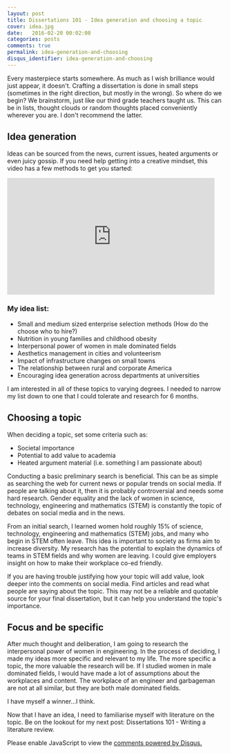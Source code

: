 ```yaml
---
layout: post
title: Dissertations 101 - Idea generation and choosing a topic
cover: idea.jpg
date:   2016-02-20 00:02:00
categories: posts
comments: true
permalink: idea-generation-and-choosing
disqus_identifier: idea-generation-and-choosing
---
```



Every masterpiece starts somewhere. As much as I wish brilliance would just appear, it doesn't. Crafting a dissertation is done in small steps (sometimes in the right direction, but mostly in the wrong). So where do we begin? We brainstorm, just like our third grade teachers taught us. This can be in lists, thought clouds or random thoughts placed conveniently wherever you are. I don't recommend the latter.

## Idea generation

Ideas can be sourced from the news, current issues, heated arguments or even juicy gossip. If you need help getting into a creative mindset, this video has a few methods to get you started:

<iframe allowfullscreen="" frameborder="0" height="270" src="https://www.youtube.com/embed/yAidvTKX6xM" width="480"></iframe>

### My idea list:


<ul style="text-align: left;">
<li>Small and medium sized enterprise selection methods (How do the choose who to hire?)</li>
<li>Nutrition in young families and childhood obesity</li>
<li>Interpersonal power of women in male dominated fields</li>
<li>Aesthetics management in cities and volunteerism</li>
<li>Impact of infrastructure changes on small towns</li>
<li>The relationship between rural and corporate America</li>
<li>Encouraging idea generation across departments at universities</li>
</ul>

I am interested in all of these topics to varying degrees. I needed to narrow my list down to one that I could tolerate and research for 6 months. 

## Choosing a topic

When deciding a topic, set some criteria such as:
<ul style="text-align: left;">
<li>Societal importance</li>
<li>Potential to add value to academia</li>
<li>Heated argument material (i.e. something I am passionate about)</li>
</ul>

Conducting a basic preliminary search is beneficial. This can be as simple as searching the web for current news or popular trends on social media. If people are talking about it, then it is probably controversial and needs some hard research. Gender equality and the lack of women in science, technology, engineering and mathematics (STEM) is constantly the topic of debates on social media and in the news.

From an initial search, I learned women hold roughly 15% of science, technology, engineering and mathematics (STEM) jobs, and many who begin in STEM often leave. This idea is important to society as firms aim to increase diversity. My research has the potential to explain the dynamics of teams in STEM fields and why women are leaving. I could give employers insight on how to make their workplace co-ed friendly. 

If you are having trouble justifying how your topic will add value, look deeper into the comments on social media. Find articles and read what people are saying about the topic. This may not be a reliable and quotable source for your final dissertation, but it can help you understand the topic's importance.

## Focus and be specific

After much thought and deliberation, I am going to research the interpersonal power of women in engineering. In the process of deciding, I made my ideas more specific and relevant to my life. The more specific a topic, the more valuable the research will be. If I studied women in male dominated fields, I would have made a lot of assumptions about the workplaces and content. The workplace of an engineer and garbageman are not at all similar, but they are both male dominated fields. 

I have myself a winner...I think.

Now that I have an idea, I need to familiarise myself with literature on the topic. Be on the lookout for my next post: Dissertations 101 - Writing a literature review.

<!--Add Disqus comments. -->
<div id="disqus_thread"></div>
<script>
/**
* RECOMMENDED CONFIGURATION VARIABLES: EDIT AND UNCOMMENT THE SECTION BELOW TO INSERT DYNAMIC VALUES FROM YOUR PLATFORM OR CMS.
* LEARN WHY DEFINING THESE VARIABLES IS IMPORTANT: https://disqus.com/admin/universalcode/#configuration-variables
*/

var disqus_config = function () {
this.page.url; // Replace PAGE_URL with your page's canonical URL variable
this.page.identifier = disqus_identifier; // Replace PAGE_IDENTIFIER with your page's unique identifier variable
};

(function() { // DON'T EDIT BELOW THIS LINE
var d = document, s = d.createElement('script');

s.src = '//kishabradley.disqus.com/embed.js';

s.setAttribute('data-timestamp', +new Date());
(d.head || d.body).appendChild(s);
})();
</script>
<noscript>Please enable JavaScript to view the <a href="https://disqus.com/?ref_noscript" rel="nofollow">comments powered by Disqus.</a></noscript>
